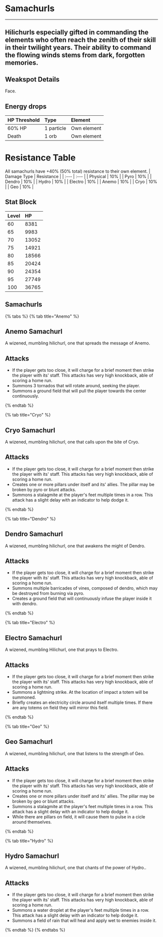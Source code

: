 # Samachurls
---
Hilichurls especially gifted in commanding the elements who often reach the zenith of their skill in their twilight years. Their ability to command the flowing winds stems from dark, forgotten memories.
---

## Weakspot Details

Face.

## Energy drops  

| HP Threshold | Type | Element |
| :--- | :--- | :--- |
| 60% HP | 1 particle | Own element |
| Death | 1 orb | Own element |

# Resistance Table

All samachurls have +40% (50% total) resistance to their own element.
| Damage Type | Resistance |
| :--- | :--- |
| Physical | 10% |
| Pyro | 10% |
| Dendro | 10% |
| Hydro | 10% |
| Electro | 10% |
| Anemo | 10% |
| Cryo | 10% |
| Geo | 10% |

## Stat Block

| Level | HP |
| :--- | :--- |
| 60 | 8381 |
| 65 | 9983 |
| 70 | 13052 |
| 75 | 14921 |
| 80 | 18566 |
| 85 | 20424 |
| 90 | 24354 |
| 95 | 27749 |
| 100 | 36765 |

## Samachurls

{% tabs %}
{% tab title="Anemo" %}
## Anemo Samachurl

A wizened, mumbling hilichurl, one that spreads the message of Anemo.

## Attacks

* If the player gets too close, it will charge for a brief moment then strike the player with its' staff. This attacks has very high knockback, able of scoring a home run. 
* Summons 3 tornados that will rotate around, seeking the player.
* Summons a ground field that will pull the player towards the center continuously.

{% endtab %}

{% tab title="Cryo" %}
## Cryo Samachurl

A wizened, mumbling hilichurl, one that calls upon the bite of Cryo.

## Attacks

* If the player gets too close, it will charge for a brief moment then strike the player with its' staff. This attacks has very high knockback, able of scoring a home run. 
* Creates one or more pillars under itself and its' allies. The pillar may be broken by pyro or blunt attacks.
* Summons a stalagmite at the player's feet multiple times in a row. This attack has a slight delay with an indicator to help dodge it.

{% endtab %}

{% tab title="Dendro" %}
## Dendro Samachurl

A wizened, mumbling hilichurl, one that awakens the might of Dendro.

## Attacks

* If the player gets too close, it will charge for a brief moment then strike the player with its' staff. This attacks has very high knockback, able of scoring a home run. 
* Summons multiple barricades of vines, composed of dendro, which may be destroyed from burning via pyro.
* Creates a ground field that will continuously infuse the player inside it with dendro.

{% endtab %}

{% tab title="Electro" %}
## Electro Samachurl

A wizened, mumbling Hilichurl, one that prays to Electro.

## Attacks

* If the player gets too close, it will charge for a brief moment then strike the player with its' staff. This attacks has very high knockback, able of scoring a home run. 
* Summons a lightning strike. At the location of impact a totem will be summoned.
* Briefly creates an electricity circle around itself multiple times. If there are any totems on field they will mirror this field. 

{% endtab %}

{% tab title="Geo" %}
## Geo Samachurl

A wizened, mumbling hilichurl, one that listens to the strength of Geo.

## Attacks

* If the player gets too close, it will charge for a brief moment then strike the player with its' staff. This attacks has very high knockback, able of scoring a home run. 
* Creates one or more pillars under itself and its' allies. The pillar may be broken by geo or blunt attacks.
* Summons a stalagmite at the player's feet multiple times in a row. This attack has a slight delay with an indicator to help dodge it.
* While there are pillars on field, it will cause them to pulse in a cicle around themselves.

{% endtab %}

{% tab title="Hydro" %}
## Hydro Samachurl

A wizened, mumbling hilichurl, one that chants of the power of Hydro..

## Attacks

* If the player gets too close, it will charge for a brief moment then strike the player with its' staff. This attacks has very high knockback, able of scoring a home run. 
* Summons a water droplet at the player's feet multiple times in a row. This attack has a slight delay with an indicator to help dodge it.
* Summons a field of rain that will heal and apply wet to enemies inside it.

{% endtab %}
{% endtabs %}
